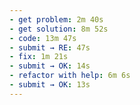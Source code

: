 ```yaml
---
- get problem: 2m 40s
- get solution: 8m 52s
- code: 13m 47s
- submit → RE: 47s
- fix: 1m 21s
- submit → OK: 14s
- refactor with help: 6m 6s
- submit → OK: 13s
---
```

